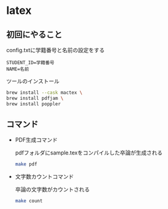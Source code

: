 # latex

## 初回にやること
config.txtに学籍番号と名前の設定をする
```
STUDENT_ID=学籍番号
NAME=名前
```

ツールのインストール
```sh
brew install --cask mactex \
brew install pdfjam \
brew install poppler
```

## コマンド
- PDF生成コマンド

	pdfフォルダにsample.texをコンパイルした卒論が生成される

	```bash
	make pdf
	```

- 文字数カウントコマンド

	卒論の文字数がカウントされる

	```bash
	make count
	```